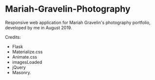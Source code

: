 # Mariah-Gravelin-Photography

Responsive web application for Mariah Gravelin's photography portfolio, developed by me in August 2019.

Credits:
- Flask
- Materialize.css
- Animate.css
- imagesLoaded
- jQuery
- Masonry.
